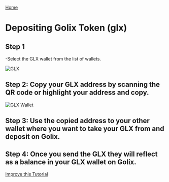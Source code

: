 [Home](/)

# Depositing Golix Token (glx)
## Step 1
-Select the GLX wallet from the list of wallets.

![GLX
](https://lh3.googleusercontent.com/YIxCPDDRrtPXwanfKzoSmlc-_CPW3r6jDX9GjDB-T5-toUiuAEiVx-vh9a39Z-3zqDfiOiDnhB5B "GLX")
## Step 2: Copy  your  GLX address by scanning the QR code or highlight your address and copy.

![GLX Wallet
](https://lh3.googleusercontent.com/9vMNGafwT3VPPLYmR4dhDm7fRimtm_gJwGY-YOhSH2b6CxFHugT1tBUqORzmqUb_d1K8sqb9bWPr "GLX Wallet")

## Step 3: Use the copied address to your other wallet where you want to take your GLX from and deposit on Golix.
## Step 4: Once you send the GLX they will reflect as a balance in your GLX wallet on Golix.

[Improve this Tutorial](https://github.com/golixdotcom/guides/edit/master/moving_funds/cryptocurrency/depositing_golix_token_glx.md)

